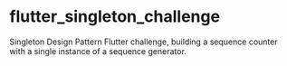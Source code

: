 # flutter_singleton_challenge

Singleton Design Pattern Flutter challenge, building a sequence counter with a single instance of a sequence generator.
